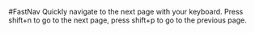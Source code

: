 #FastNav
Quickly navigate to the next page with your keyboard. Press shift+n to go to the next page, press shift+p to go to the previous page.